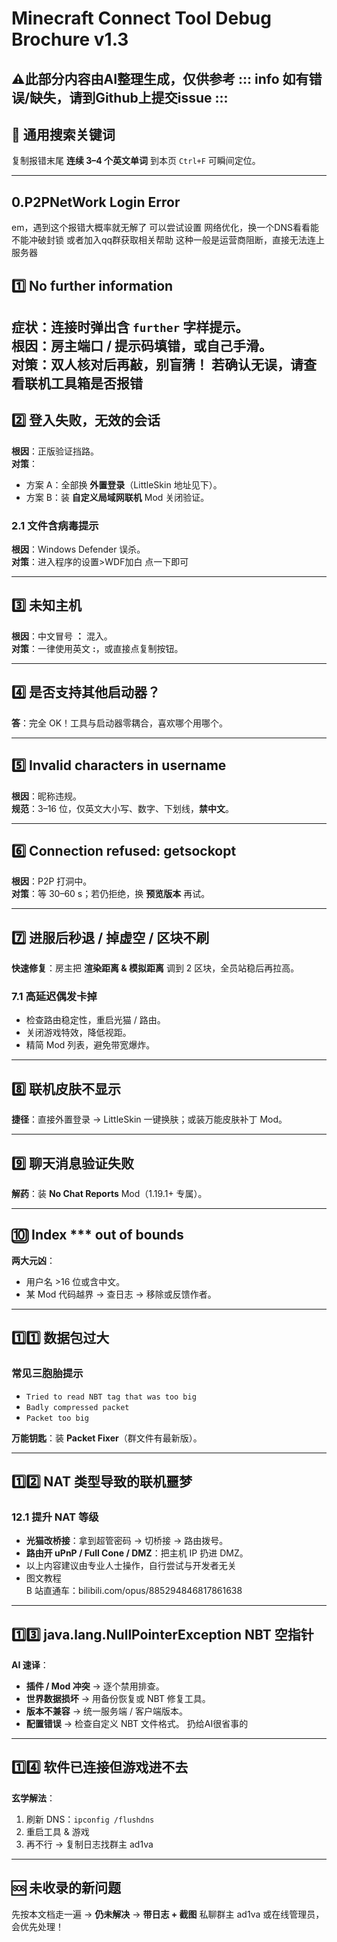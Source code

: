 # Minecraft Connect Tool Debug Brochure v1.3
⚠此部分内容由AI整理生成，仅供参考
::: info 如有错误/缺失，请到Github上提交issue :::
---

## 🧩 通用搜索关键词  
复制报错末尾 **连续 3–4 个英文单词** 到本页 `Ctrl+F` 可瞬间定位。

---
## 0.P2PNetWork Login Error
em，遇到这个报错大概率就无解了
可以尝试设置 网络优化，换一个DNS看看能不能冲破封锁
或者加入qq群获取相关帮助
这种一般是运营商阻断，直接无法连上服务器

## 1️⃣ No further information  
**症状**：连接时弹出含 `further` 字样提示。  
**根因**：房主端口 / 提示码填错，或自己手滑。  
**对策**：双人核对后再敲，别盲猜！
若确认无误，请查看联机工具箱是否报错
---
## 2️⃣ 登入失败，无效的会话  
**根因**：正版验证挡路。  
**对策**：  
- 方案 A：全部换 **外置登录**（LittleSkin 地址见下）。  
- 方案 B：装 **自定义局域网联机** Mod 关闭验证。

### 2.1 文件含病毒提示  
**根因**：Windows Defender 误杀。  
**对策**：进入程序的设置>WDF加白 点一下即可

---

## 3️⃣ 未知主机  
**根因**：中文冒号 **：** 混入。  
**对策**：一律使用英文 **:**，或直接点复制按钮。

---

## 4️⃣ 是否支持其他启动器？  
**答**：完全 OK！工具与启动器零耦合，喜欢哪个用哪个。

---

## 5️⃣ Invalid characters in username  
**根因**：昵称违规。  
**规范**：3–16 位，仅英文大小写、数字、下划线，**禁中文**。

---

## 6️⃣ Connection refused: getsockopt  
**根因**：P2P 打洞中。  
**对策**：等 30–60 s；若仍拒绝，换 **预览版本** 再试。

---

## 7️⃣ 进服后秒退 / 掉虚空 / 区块不刷  
**快速修复**：房主把 **渲染距离 & 模拟距离** 调到 2 区块，全员站稳后再拉高。

### 7.1 高延迟偶发卡掉  
- 检查路由稳定性，重启光猫 / 路由。  
- 关闭游戏特效，降低视距。  
- 精简 Mod 列表，避免带宽爆炸。

---

## 8️⃣ 联机皮肤不显示  
**捷径**：直接外置登录 → LittleSkin 一键换肤；或装万能皮肤补丁 Mod。

---

## 9️⃣ 聊天消息验证失败  
**解药**：装 **No Chat Reports** Mod（1.19.1+ 专属）。

---

## 🔟 Index *** out of bounds  
**两大元凶**：  
- 用户名 >16 位或含中文。  
- 某 Mod 代码越界 → 查日志 → 移除或反馈作者。

---

## 1️⃣1️⃣ 数据包过大  
### 常见三胞胎提示  
- `Tried to read NBT tag that was too big`  
- `Badly compressed packet`  
- `Packet too big`  

**万能钥匙**：装 **Packet Fixer**（群文件有最新版）。

---

## 1️⃣2️⃣ NAT 类型导致的联机噩梦  
### 12.1 提升 NAT 等级  
- **光猫改桥接**：拿到超管密码 → 切桥接 → 路由拨号。  
- **路由开 uPnP / Full Cone / DMZ**：把主机 IP 扔进 DMZ。
-  以上内容建议由专业人士操作，自行尝试与开发者无关
-  图文教程  
B 站直通车：bilibili.com/opus/885294846817861638

---

## 1️⃣3️⃣ java.lang.NullPointerException NBT 空指针  
**AI 速译**：  
- **插件 / Mod 冲突** → 逐个禁用排查。  
- **世界数据损坏** → 用备份恢复或 NBT 修复工具。  
- **版本不兼容** → 统一服务端 / 客户端版本。  
- **配置错误** → 检查自定义 NBT 文件格式。
扔给AI很省事的
---

## 1️⃣4️⃣ 软件已连接但游戏进不去  
**玄学解法**：  
1. 刷新 DNS：`ipconfig /flushdns`  
2. 重启工具 & 游戏  
3. 再不行 → 复制日志找群主 ad1va

---

## 🆘 未收录的新问题  
先按本文档走一遍 → **仍未解决** → **带日志 + 截图** 私聊群主 ad1va 或在线管理员，会优先处理！
